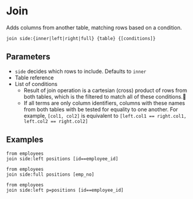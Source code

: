 # Join

Adds columns from another table, matching rows based on a condition.

```prql_no_test
join side:{inner|left|right|full} {table} {[conditions]}
```

## Parameters

- `side` decides which rows to include. Defaults to `inner`
- Table reference
- List of conditions
  - Result of join operation is a cartesian (cross) product of rows from both tables, 
    which is the filtered to match all of these conditions.
  - If all terms are only column identifiers, 
    columns with these names from both tables with be tested for equality to one another.
    For example, `[col1, col2]` is equivalent to `[left.col1 == right.col1, left.col2 == right.col2]`

## Examples

```prql
from employees
join side:left positions [id==employee_id]
```

```prql
from employees
join side:full positions [emp_no]
```

```prql
from employees
join side:left p=positions [id==employee_id]
```
